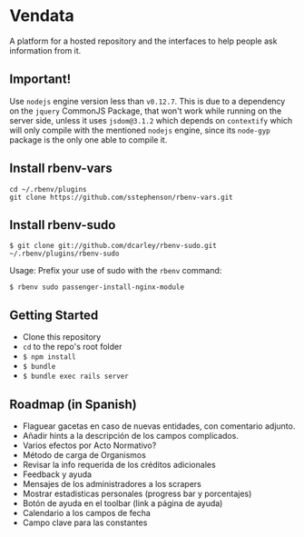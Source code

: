 Vendata
=======

A platform for a hosted repository and the interfaces to help people ask
information from it.

## Important!

Use `nodejs` engine version less than `v0.12.7`. This is due to a dependency
on the `jquery` CommonJS Package, that won't work while running on the server
side, unless it uses `jsdom@3.1.2` which depends on `contextify` which will
only compile with the mentioned `nodejs` engine, since its `node-gyp` package
is the only one able to compile it.

## Install rbenv-vars

```
cd ~/.rbenv/plugins
git clone https://github.com/sstephenson/rbenv-vars.git
```

## Install rbenv-sudo

```
$ git clone git://github.com/dcarley/rbenv-sudo.git ~/.rbenv/plugins/rbenv-sudo
```

Usage:  Prefix your use of sudo with the `rbenv` command:

```
$ rbenv sudo passenger-install-nginx-module
```

## Getting Started

- Clone this repository
- `cd` to the repo's root folder
- `$ npm install`
- `$ bundle`
- `$ bundle exec rails server`

## Roadmap (in Spanish)

- Flaguear gacetas en caso de nuevas entidades, con comentario adjunto.
- Añadir hints a la descripción de los campos complicados.
- Varios efectos por Acto Normativo?
- Método de carga de Organismos
- Revisar la info requerida de los créditos adicionales
- Feedback y ayuda
- Mensajes de los administradores a los scrapers
- Mostrar estadisticas personales (progress bar y porcentajes)
- Botón de ayuda en el toolbar (link a página de ayuda)
- Calendario a los campos de fecha
- Campo clave para las constantes
